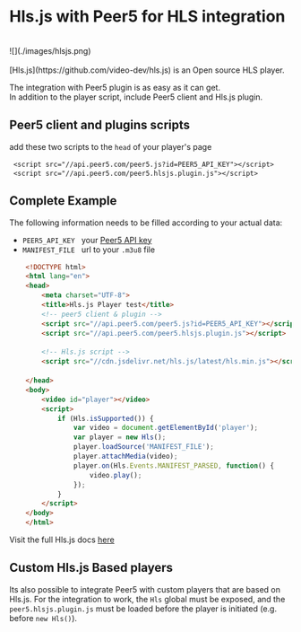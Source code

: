 # Hls.js with Peer5 for HLS integration

<br>
![](./images/hlsjs.png)
<br><br>
[Hls.js](https://github.com/video-dev/hls.js) is an Open source HLS player.

The integration with Peer5 plugin is as easy as it can get.  
In addition to the player script, include Peer5 client and Hls.js plugin.
 
## Peer5 client and plugins scripts
add these two scripts to the `head` of your player's page

     <script src="//api.peer5.com/peer5.js?id=PEER5_API_KEY"></script>
     <script src="//api.peer5.com/peer5.hlsjs.plugin.js"></script>
    
## Complete Example
 
The following information needs to be filled according to your actual data:
 
- `PEER5_API_KEY` &nbsp;&nbsp;your [Peer5 API key](https://app.peer5.com/integration)
- `MANIFEST_FILE` &nbsp;&nbsp;url to your `.m3u8` file
  
```html
    <!DOCTYPE html>
    <html lang="en">
    <head>
        <meta charset="UTF-8">
        <title>Hls.js Player test</title>
        <!-- peer5 client & plugin -->
        <script src="//api.peer5.com/peer5.js?id=PEER5_API_KEY"></script>
        <script src="//api.peer5.com/peer5.hlsjs.plugin.js"></script>
        
        <!-- Hls.js script -->
        <script src="//cdn.jsdelivr.net/hls.js/latest/hls.min.js"></script>
        
    </head>
    <body>
        <video id="player"></video>
        <script>
            if (Hls.isSupported()) {
                var video = document.getElementById('player');
                var player = new Hls();
                player.loadSource('MANIFEST_FILE');
                player.attachMedia(video);
                player.on(Hls.Events.MANIFEST_PARSED, function() {
                    video.play();
                });
            }
        </script>
    </body>
    </html>
```


Visit the full Hls.js docs [here](https://github.com/video-dev/hls.js/blob/master/doc/API.md)

## Custom Hls.js Based players

Its also possible to integrate Peer5 with custom players that are based on Hls.js.
For the integration to work, the `Hls` global must be exposed, and the `peer5.hlsjs.plugin.js` must be loaded before the player is initiated (e.g. before `new Hls()`).
